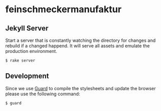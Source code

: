 # feinschmeckermanufaktur

## Jekyll Server

Start a server that is constantly watching the directory for changes and rebuild if a changed happend. It will serve all assets and emulate the production environment.

    $ rake server

## Development

Since we use [Guard](https://github.com/guard/guard) to compile the stylesheets and update the browser please use the following command:

    $ guard
